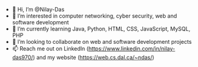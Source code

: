 - 👋 Hi, I’m @Nilay-Das
- 👀 I’m interested in computer networking, cyber security, web and software development
- 🌱 I’m currently learning Java, Python, HTML, CSS, JavaScript, MySQL, PHP
- 💞️ I’m looking to collaborate on web and software development projects
- 📫 Reach me out on LinkedIn (https://www.linkedin.com/in/nilay-das970/) and my website (https://web.cs.dal.ca/~ndas/)

<!---
Nilay-Das/Nilay-Das is a ✨ special ✨ repository because its `README.md` (this file) appears on your GitHub profile.
You can click the Preview link to take a look at your changes.
--->
